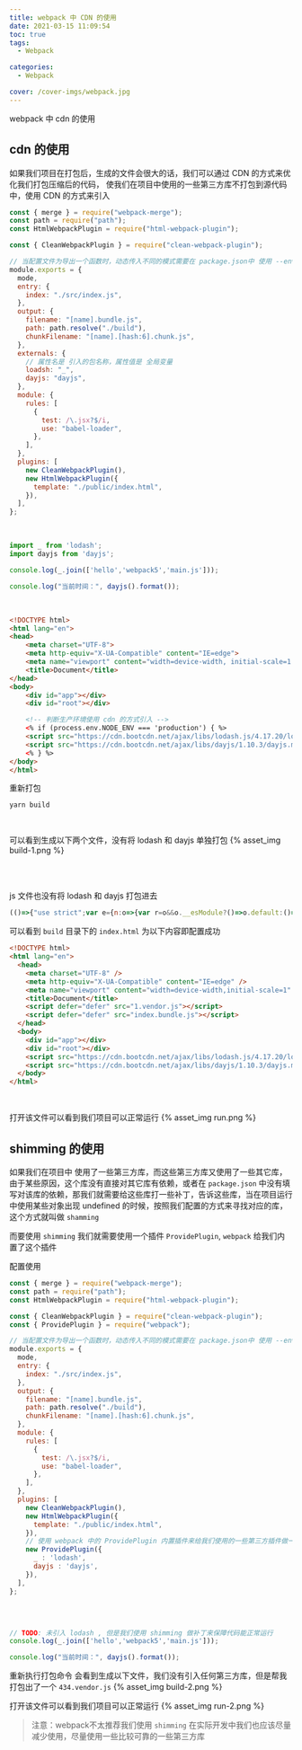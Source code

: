```yaml
---
title: webpack 中 CDN 的使用
date: 2021-03-15 11:09:54
toc: true
tags:
  - Webpack

categories:
  - Webpack

cover: /cover-imgs/webpack.jpg
---
```


webpack 中 cdn 的使用

<!-- more  -->

## cdn 的使用
如果我们项目在打包后，生成的文件会很大的话，我们可以通过 CDN 的方式来优化我们打包压缩后的代码，
使我们在项目中使用的一些第三方库不打包到源代码中，使用 CDN 的方式来引入

```js webpack.config.js
const { merge } = require("webpack-merge");
const path = require("path");
const HtmlWebpackPlugin = require("html-webpack-plugin");

const { CleanWebpackPlugin } = require("clean-webpack-plugin");

// 当配置文件为导出一个函数时，动态传入不同的模式需要在 package.json中 使用 --env 来设置
module.exports = {
  mode,
  entry: {
    index: "./src/index.js",
  },
  output: {
    filename: "[name].bundle.js",
    path: path.resolve("./build"),
    chunkFilename: "[name].[hash:6].chunk.js",
  },
  externals: {
    // 属性名是 引入的包名称，属性值是 全局变量
    loadsh: "_",
    dayjs: "dayjs",
  },
  module: {
    rules: [
      {
        test: /\.jsx?$/i,
        use: "babel-loader",
      },
    ],
  },
  plugins: [
    new CleanWebpackPlugin(),
    new HtmlWebpackPlugin({
      template: "./public/index.html",
    }),
  ],
};
```
<br/>

``` js src/index.js
import _ from 'lodash';
import dayjs from 'dayjs';

console.log(_.join(['hello','webpack5','main.js']));

console.log("当前时间：", dayjs().format());
```
<br/>

``` html public/index.html
<!DOCTYPE html>
<html lang="en">
<head>
    <meta charset="UTF-8">
    <meta http-equiv="X-UA-Compatible" content="IE=edge">
    <meta name="viewport" content="width=device-width, initial-scale=1.0">
    <title>Document</title>
</head>
<body>
    <div id="app"></div>
    <div id="root"></div>

    <!-- 判断生产环境使用 cdn 的方式引入 -->
    <% if (process.env.NODE_ENV === 'production') { %>
    <script src="https://cdn.bootcdn.net/ajax/libs/lodash.js/4.17.20/lodash.min.js"></script>
    <script src="https://cdn.bootcdn.net/ajax/libs/dayjs/1.10.3/dayjs.min.js"></script>
    <% } %>
</body>
</html>
```

重新打包
``` shell shell
yarn build
```
<br/>

可以看到生成以下两个文件，没有将 lodash 和 dayjs 单独打包
{% asset_img build-1.png %}

<br/>
<br/>


js 文件也没有将 lodash 和 dayjs 打包进去
``` js build/index.bundle.js
(()=>{"use strict";var e={n:o=>{var r=o&&o.__esModule?()=>o.default:()=>o;return e.d(r,{a:r}),r},d:(o,r)=>{for(var a in r)e.o(r,a)&&!e.o(o,a)&&Object.defineProperty(o,a,{enumerable:!0,get:r[a]})},o:(e,o)=>Object.prototype.hasOwnProperty.call(e,o)};const o=_;var r=e.n(o);const a=dayjs;var n=e.n(a);console.log(r().join(["hello","webpack5","main.js"])),console.log("当前时间：",n()().format())})();
```


可以看到 `build` 目录下的 `index.html` 为以下内容即配置成功
``` html build/index.html
<!DOCTYPE html>
<html lang="en">
  <head>
    <meta charset="UTF-8" />
    <meta http-equiv="X-UA-Compatible" content="IE=edge" />
    <meta name="viewport" content="width=device-width,initial-scale=1" />
    <title>Document</title>
    <script defer="defer" src="1.vendor.js"></script>
    <script defer="defer" src="index.bundle.js"></script>
  </head>
  <body>
    <div id="app"></div>
    <div id="root"></div>
    <script src="https://cdn.bootcdn.net/ajax/libs/lodash.js/4.17.20/lodash.min.js"></script>
    <script src="https://cdn.bootcdn.net/ajax/libs/dayjs/1.10.3/dayjs.min.js"></script>
  </body>
</html>

```
<br/>


打开该文件可以看到我们项目可以正常运行
{% asset_img run.png %}

## shimming 的使用
如果我们在项目中 使用了一些第三方库，而这些第三方库又使用了一些其它库，由于某些原因，这个库没有直接对其它库有依赖，或者在 `package.json` 中没有填写对该库的依赖，那我们就需要给这些库打一些补丁，告诉这些库，当在项目运行中使用某些对象出现 undefined 的时候，按照我们配置的方式来寻找对应的库，这个方式就叫做 `shamming`


而要使用 `shimming` 我们就需要使用一个插件 `ProvidePlugin`, `webpack` 给我们内置了这个插件 

配置使用

```js webpack.config.js
const { merge } = require("webpack-merge");
const path = require("path");
const HtmlWebpackPlugin = require("html-webpack-plugin");

const { CleanWebpackPlugin } = require("clean-webpack-plugin");
const { ProvidePlugin } = require("webpack");

// 当配置文件为导出一个函数时，动态传入不同的模式需要在 package.json中 使用 --env 来设置
module.exports = {
  mode,
  entry: {
    index: "./src/index.js",
  },
  output: {
    filename: "[name].bundle.js",
    path: path.resolve("./build"),
    chunkFilename: "[name].[hash:6].chunk.js",
  },
  module: {
    rules: [
      {
        test: /\.jsx?$/i,
        use: "babel-loader",
      },
    ],
  },
  plugins: [
    new CleanWebpackPlugin(),
    new HtmlWebpackPlugin({
      template: "./public/index.html",
    }),
    // 使用 webpack 中的 ProvidePlugin 内置插件来给我们使用的一些第三方插件做一些补丁
    new ProvidePlugin({
      _ : 'lodash',
      dayjs : 'dayjs',
    }),
  ],
};
```
<br/>

``` js src/index.js

// TODO: 未引入 lodash , 但是我们使用 shimming 做补丁来保障代码能正常运行
console.log(_.join(['hello','webpack5','main.js']));

console.log("当前时间：", dayjs().format());

```

重新执行打包命令
会看到生成以下文件，我们没有引入任何第三方库，但是帮我打包出了一个 `434.vendor.js`
{% asset_img build-2.png %}

打开该文件可以看到我们项目可以正常运行
{% asset_img run-2.png %}

> 注意：webpack不太推荐我们使用 `shimming` 在实际开发中我们也应该尽量减少使用，尽量使用一些比较可靠的一些第三方库
